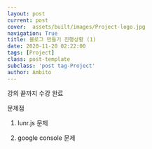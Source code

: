 ```yaml
---
layout: post
current: post
cover:  assets/built/images/Project-logo.jpg
navigation: True
title: 블로그 만들기 진행상황 (1)
date: 2020-11-20 02:22:00
tags: [Project]
class: post-template
subclass: 'post tag-Project'
author: Ambito
---
```


강의 끝까지 수강 완료

문제점

1. lunr.js 문제

2. google console 문제




